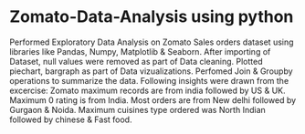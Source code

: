 # Zomato-Data-Analysis using python

Performed Exploratory Data Analysis on Zomato Sales orders dataset using libraries like Pandas, Numpy, Matplotlib & Seaborn. 
After importing of Dataset, null values were removed as part of Data cleaning. 
Plotted piechart, bargraph as part of Data vizualizations. 
Perfomed Join & Groupby operations to  summarize the data.
Following  insights were drawn from the  excercise:
Zomato maximum records are from india followed by US & UK.
Maximum 0 rating is from India.
Most orders are from New delhi followed by Gurgaon & Noida.
Maximum  cuisines type ordered   was  North Indian followed by  chinese & Fast food.

